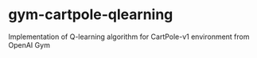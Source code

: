 # gym-cartpole-qlearning
Implementation of Q-learning algorithm for CartPole-v1 environment from OpenAI Gym
